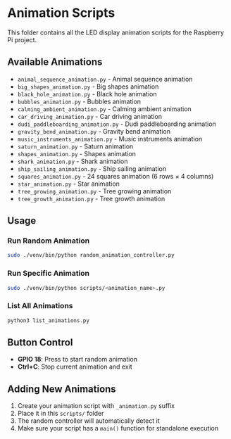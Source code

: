 # Animation Scripts

This folder contains all the LED display animation scripts for the Raspberry Pi project.

## Available Animations

- `animal_sequence_animation.py` - Animal sequence animation
- `big_shapes_animation.py` - Big shapes animation
- `black_hole_animation.py` - Black hole animation
- `bubbles_animation.py` - Bubbles animation
- `calming_ambient_animation.py` - Calming ambient animation
- `car_driving_animation.py` - Car driving animation
- `dudi_paddleboarding_animation.py` - Dudi paddleboarding animation
- `gravity_bend_animation.py` - Gravity bend animation
- `music_instruments_animation.py` - Music instruments animation
- `saturn_animation.py` - Saturn animation
- `shapes_animation.py` - Shapes animation
- `shark_animation.py` - Shark animation
- `ship_sailing_animation.py` - Ship sailing animation
- `squares_animation.py` - 24 squares animation (6 rows × 4 columns)
- `star_animation.py` - Star animation
- `tree_growing_animation.py` - Tree growing animation
- `tree_growth_animation.py` - Tree growth animation

## Usage

### Run Random Animation
```bash
sudo ./venv/bin/python random_animation_controller.py
```

### Run Specific Animation
```bash
sudo ./venv/bin/python scripts/<animation_name>.py
```

### List All Animations
```bash
python3 list_animations.py
```

## Button Control

- **GPIO 18**: Press to start random animation
- **Ctrl+C**: Stop current animation and exit

## Adding New Animations

1. Create your animation script with `_animation.py` suffix
2. Place it in this `scripts/` folder
3. The random controller will automatically detect it
4. Make sure your script has a `main()` function for standalone execution
